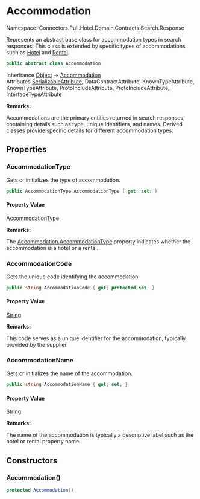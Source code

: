 # Accommodation

Namespace: Connectors.Pull.Hotel.Domain.Contracts.Search.Response

Represents an abstract base class for accommodation types in search responses.
 This class is extended by specific types of accommodations such as [Hotel](./connectors.pull.hotel.domain.contracts.search.response.hotel) and [Rental](./connectors.pull.hotel.domain.contracts.search.response.rental).

```csharp
public abstract class Accommodation
```

Inheritance [Object](https://docs.microsoft.com/en-us/dotnet/api/system.object) → [Accommodation](./connectors.pull.hotel.domain.contracts.search.response.accommodation)<br />
Attributes [SerializableAttribute](https://docs.microsoft.com/en-us/dotnet/api/system.serializableattribute), DataContractAttribute, KnownTypeAttribute, KnownTypeAttribute, ProtoIncludeAttribute, ProtoIncludeAttribute, InterfaceTypeAttribute

**Remarks:**

Accommodations are the primary entities returned in search responses, containing details such as 
 type, unique identifiers, and names. Derived classes provide specific details for different accommodation types.

## Properties

### **AccommodationType**

Gets or initializes the type of accommodation.

```csharp
public AccommodationType AccommodationType { get; set; }
```

#### Property Value

[AccommodationType](./connectors.pull.hotel.domain.contracts.common.accommodationtype)<br />

**Remarks:**

The [Accommodation.AccommodationType](./connectors.pull.hotel.domain.contracts.search.response.accommodation#accommodationtype) property indicates whether the accommodation is a hotel or a rental.

### **AccommodationCode**

Gets the unique code identifying the accommodation.

```csharp
public string AccommodationCode { get; protected set; }
```

#### Property Value

[String](https://docs.microsoft.com/en-us/dotnet/api/system.string)<br />

**Remarks:**

This code serves as a unique identifier for the accommodation, typically provided by the supplier.

### **AccommodationName**

Gets or initializes the name of the accommodation.

```csharp
public string AccommodationName { get; set; }
```

#### Property Value

[String](https://docs.microsoft.com/en-us/dotnet/api/system.string)<br />

**Remarks:**

The name of the accommodation is typically a descriptive label such as the hotel or rental property name.

## Constructors

### **Accommodation()**

```csharp
protected Accommodation()
```
